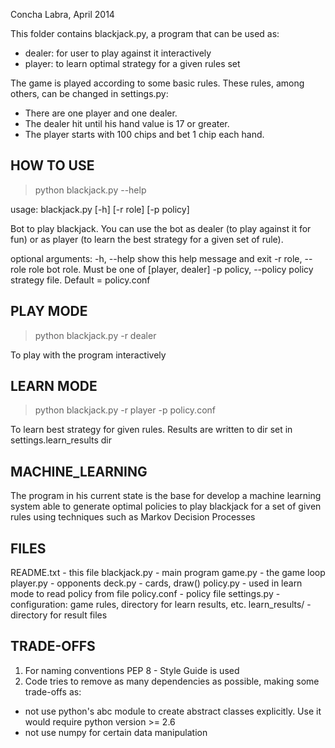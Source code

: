 Concha Labra, April 2014

This folder contains blackjack.py, a program that can be used as:
- dealer: for user to play against it interactively
- player: to learn optimal strategy for a given rules set

The game is played according to some basic rules. These rules, among others, can be changed in settings.py:
- There are one player and one dealer.
- The dealer hit until his hand value is 17 or greater.
- The player starts with 100 chips and bet 1 chip each hand.


HOW TO USE
----------
> python blackjack.py --help

usage: blackjack.py [-h] [-r role] [-p policy]

Bot to play blackjack. You can use the bot as dealer (to play against it for
fun) or as player (to learn the best strategy for a given set of rule).

optional arguments:
  -h, --help            show this help message and exit
  -r role, --role role  bot role. Must be one of [player, dealer]
  -p policy, --policy policy
                        strategy file. Default = policy.conf

PLAY MODE
---------
> python blackjack.py -r dealer

To play with the program interactively


LEARN MODE
----------
> python blackjack.py -r player -p policy.conf

To learn best strategy for given rules. Results are written to dir set in settings.learn_results dir


MACHINE_LEARNING
----------------
The program in his current state is the base for develop a machine learning system able to generate optimal policies to
play blackjack for a set of given rules using techniques such as Markov Decision Processes


FILES
-----
README.txt      -   this file
blackjack.py	-   main program
game.py         -   the game loop
player.py       -   opponents
deck.py		    -   cards, draw()
policy.py       -   used in learn mode to read policy from file
policy.conf     -   policy file
settings.py     -   configuration: game rules, directory for learn results, etc.
learn_results/  -   directory for result files


TRADE-OFFS
----------
1) For naming conventions PEP 8 - Style Guide is used
2) Code tries to remove as many dependencies as possible, making some trade-offs as:
- not use python's abc module to create abstract classes explicitly. Use it would require python version >= 2.6
- not use numpy for certain data manipulation